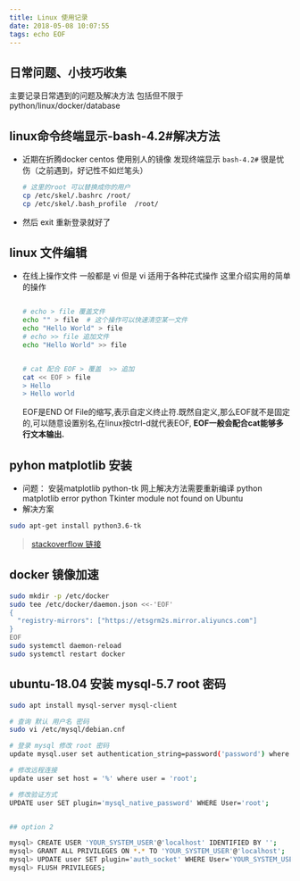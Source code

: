 ```yaml
---
title: Linux 使用记录
date: 2018-05-08 10:07:55
tags: echo EOF
---
```


## 日常问题、小技巧收集

主要记录日常遇到的问题及解决方法
包括但不限于 python/linux/docker/database

## linux命令终端显示-bash-4.2#解决方法

* 近期在折腾docker centos 使用别人的镜像 发现终端显示 `bash-4.2#` 很是忧伤（之前遇到，好记性不如烂笔头）

    ``` bash
    # 这里的root 可以替换成你的用户
    cp /etc/skel/.bashrc /root/  
    cp /etc/skel/.bash_profile  /root/  

    ```

* 然后 exit 重新登录就好了

## linux 文件编辑

* 在线上操作文件 一般都是 vi 但是 vi 适用于各种花式操作 这里介绍实用的简单的操作

    ```bash

    # echo > file 覆盖文件
    echo "" > file  # 这个操作可以快速清空某一文件
    echo "Hello World" > file
    # echo >> file 追加文件
    echo "Hello World" >> file


    # cat 配合 EOF > 覆盖  >> 追加
    cat << EOF > file
    > Hello
    > Hello world
    ```

    EOF是END Of File的缩写,表示自定义终止符.既然自定义,那么EOF就不是固定的,可以随意设置别名,在linux按ctrl-d就代表EOF, 
    **EOF一般会配合cat能够多行文本输出.**

## pyhon matplotlib 安装

* 问题： 安装matplotlib python-tk 网上解决方法需要重新编译 python matplotlib error python Tkinter module not found on Ubuntu
* 解决方案

``` bash
sudo apt-get install python3.6-tk
```

> [stackoverflow  链接](https://stackoverflow.com/questions/6084416/tkinter-module-not-found-on-ubuntu)

## docker 镜像加速

``` bash
sudo mkdir -p /etc/docker
sudo tee /etc/docker/daemon.json <<-'EOF'
{
  "registry-mirrors": ["https://etsgrm2s.mirror.aliyuncs.com"]
}
EOF
sudo systemctl daemon-reload
sudo systemctl restart docker
```

## ubuntu-18.04 安装 mysql-5.7 root 密码

``` bash
sudo apt install mysql-server mysql-client

# 查询 默认 用户名 密码
sudo vi /etc/mysql/debian.cnf

# 登录 mysql 修改 root 密码
update mysql.user set authentication_string=password('password') where user='root';

# 修改远程连接
update user set host = '%' where user = 'root';

# 修改验证方式
UPDATE user SET plugin='mysql_native_password' WHERE User='root';


## option 2

mysql> CREATE USER 'YOUR_SYSTEM_USER'@'localhost' IDENTIFIED BY '';
mysql> GRANT ALL PRIVILEGES ON *.* TO 'YOUR_SYSTEM_USER'@'localhost';
mysql> UPDATE user SET plugin='auth_socket' WHERE User='YOUR_SYSTEM_USER';
mysql> FLUSH PRIVILEGES;
```
